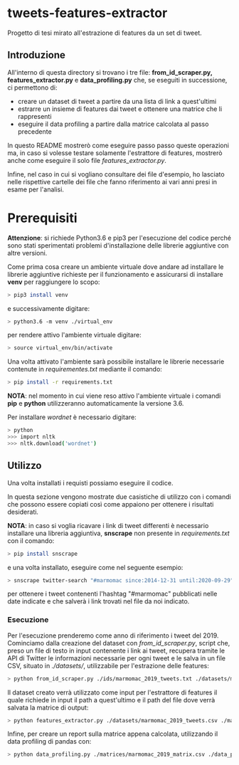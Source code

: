 # tweets-features-extractor

Progetto di tesi mirato all'estrazione di features da un set di tweet.

## Introduzione

All'interno di questa directory si trovano i tre file: **from_id_scraper.py, features_extractor.py** e **data_profiling.py** che, se eseguiti in successione, ci permettono di:

 * creare un dataset di tweet a partire da una lista di link a quest'ultimi
 * estrarre un insieme di features dai tweet e ottenere una matrice che li rappresenti
 * eseguire il data profiling a partire dalla matrice calcolata al passo precedente

In questo README mostrerò come eseguire passo passo queste operazioni ma, in caso si volesse testare solamente l'estrattore di features, mostrerò anche come eseguire il solo file *features_extractor.py*.

Infine, nel caso in cui si vogliano consultare dei file d'esempio, ho lasciato nelle rispettive cartelle dei file che fanno riferimento ai vari anni presi in esame per l'analisi.

# Prerequisiti
**Attenzione**: si richiede Python3.6 e pip3 per l'esecuzione del codice perché sono stati sperimentati problemi d'installazione delle librerie aggiuntive con altre versioni.

Come prima cosa creare un ambiente virtuale dove andare ad installare le librerie aggiuntive richieste per il funzionamento e assicurarsi di installare **venv** per raggiungere lo scopo:
```bash
> pip3 install venv
```
e successivamente digitare:
```bash
> python3.6 -m venv ./virtual_env
```
per rendere attivo l'ambiente virtuale digitare:
```bash
> source virtual_env/bin/activate
```
Una volta attivato l'ambiente sarà possibile installare le librerie necessarie contenute in *requirementes.txt* mediante il comando:
```bash
> pip install -r requirements.txt
```
**NOTA**: nel momento in cui viene reso attivo l'ambiente virtuale i comandi **pip** e **python** utilizzeranno automaticamente la versione 3.6.

Per installare *wordnet* è necessario digitare:
```bash
> python 
>>> import nltk
>>> nltk.download('wordnet')
```

## Utilizzo

Una volta installati i requisti possiamo eseguire il codice.

In questa sezione vengono mostrate due casistiche di utilizzo con i comandi che possono essere copiati così come appaiono per ottenere i risultati desiderati.

**NOTA**: in caso si voglia ricavare i link di tweet differenti è necessario installare una libreria aggiuntiva, **snscrape** non presente in *requirements.txt* con il comando:
```bash
> pip install snscrape
```
e una volta installato, eseguire come nel seguente esempio:
```bash
> snscrape twitter-search "#marmomac since:2014-12-31 until:2020-09-29" > ./ids/some_file.txt
```
per ottenere i tweet contenenti l'hashtag "#marmomac" pubblicati nelle date indicate e che salverà i link trovati nel file da noi indicato.


### Esecuzione

Per l'esecuzione prenderemo come anno di riferimento i tweet del 2019.
Cominciamo dalla creazione del dataset con *from_id_scraper.py*, script che, preso un file di testo in input contenente i link ai tweet, recupera tramite le API di Twitter le informazioni necessarie per ogni tweet e le salva in un file CSV, situato in  *./datasets/*, utilizzabile per l'estrazione delle features:
```bash
> python from_id_scraper.py ./ids/marmomac_2019_tweets.txt ./datasets/marmomac_2019_tweets.csv
```
Il dataset creato verrà utilizzato come input per l'estrattore di features il quale richiede in input il path a quest'ultimo e il path del file dove verrà salvata la matrice di output:
```bash
> python features_extractor.py ./datasets/marmomac_2019_tweets.csv ./matrices/marmomac_2019_matrix.csv
```
Infine, per creare un report sulla matrice appena calcolata, utilizzando il data profiling di pandas con:
```bash
> python data_profiling.py ./matrices/marmomac_2019_matrix.csv ./data_profiling/marmomac_2019_matrix_profiling.html
```
